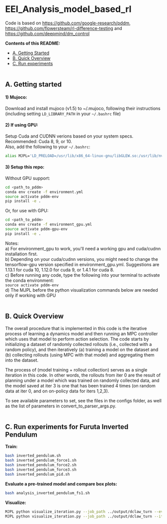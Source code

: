 # EEI_Analysis_model_based_rl
Code is based on https://github.com/google-research/pddm, https://github.com/flowersteam/rl-difference-testing and https://github.com/deepmind/dm_control

**Contents of this README:**
- [A. Getting Started](#a-getting-started)
- [B. Quick Overview](b-quick-overview)
- [C. Run experiments](#c-run-experiments)
<br/><br/>


## A. Getting started ##

#### 1) Mujoco:
Download and install mujoco (v1.5) to ~/.mujoco, following their instructions<br/>
(including setting `LD_LIBRARY_PATH` in your `~/.bashrc` file)

#### 2) If using GPU:
Setup Cuda and CUDNN verions based on your system specs.<br/>
Recommended: Cuda 8, 9, or 10.<br/>
Also, add the following to your `~/.bashrc`:
```bash
alias MJPL='LD_PRELOAD=/usr/lib/x86_64-linux-gnu/libGLEW.so:/usr/lib/nvidia-367/libGL.so'
```

#### 3) Setup this repo:
Without GPU support:
```bash
cd <path_to_pddm>
conda env create -f environment.yml
source activate pddm-env
pip install -e .
```

Or, for use with GPU:
```bash
cd <path_to_pddm>
conda env create -f environment_gpu.yml
source activate pddm-gpu-env
pip install -e .
```

Notes:<br/>
a) For environment_gpu to work, you'll need a working gpu and cuda/cudnn installation first.<br/>
b) Depending on your cuda/cudnn versions, you might need to change the tensorflow-gpu version specified in environment_gpu.yml. Suggestions are 1.13.1 for cuda 10, 1.12.0 for cuda 9, or 1.4.1 for cuda 8. <br/>
c) Before running any code, type the following into your terminal to activate the conda environment: <br/>
`source activate pddm-env` <br/>
d) The MJPL before the python visualization commands below are needed only if working with GPU  <br/><br/>




## B. Quick Overview ##

The overall procedure that is implemented in this code is the iterative process of learning a dynamics model and then running an MPC controller which uses that model to perform action selection. The code starts by initializing a dataset of randomly collected rollouts (i.e., collected with a random policy), and then iteratively (a) training a model on the dataset and (b) collecting rollouts (using MPC with that model) and aggregating them into the dataset.

The process of (model training + rollout collection) serves as a single iteration in this code. In other words, the rollouts from iter 0 are the result of planning under a model which was trained on randomly collected data, and the model saved at iter 3 is one that has been trained 4 times (on random data at iter 0, and on on-policy data for iters 1,2,3).

To see available parameters to set, see the files in the configs folder, as well as the list of parameters in convert_to_parser_args.py.  <br/><br/>


## C. Run experiments for Furuta Inverted Pendulum  ##

**Train:**

```bash
bash inverted_pendulum.sh
bash inverted_pendulum_force1.sh
bash inverted_pendulum_force2.sh
bash inverted_pendulum_force3.sh
bash inverted_pendulum_pid.sh
```

**Evaluate a pre-trained model and compare box plots:**

```bash
bash analysis_inverted_pendulum_fs1.sh
```

**Visualize:**

```bash
MJPL python visualize_iteration.py --job_path ../output/dclaw_turn --eval
MJPL python visualize_iteration.py --job_path ../output/dclaw_turn --iter_num 0
```

